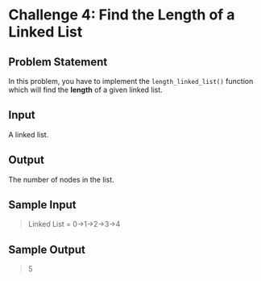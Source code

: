 # Challenge 4: Find the Length of a Linked List

## Problem Statement

In this problem, you have to implement the `length_linked_list()` function which will find the **length** of a given linked list.

## Input

A linked list.

## Output

The number of nodes in the list.

## Sample Input

> Linked List = 0->1->2->3->4

## Sample Output

> 5
